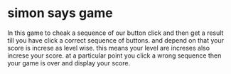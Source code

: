 # simon says game
In this game to cheak a sequence of our button click and then get a result till you have click a correct sequence of buttons.
and depend on that your score is increse as level wise.
this means your level are increses also increse your score.
at a particular point you click a wrong sequence then your game is over and display your score.
